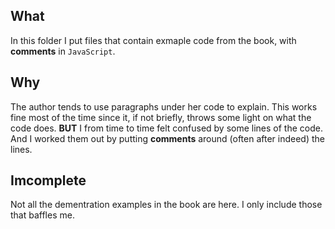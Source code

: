 ## What
In this folder I put files that contain exmaple code from the book, with
**comments** in `JavaScript`.

## Why
The author tends to use paragraphs under her code to explain. This works fine
most of the time since it, if not briefly, throws some light on what the code
does. **BUT** I from time to time felt confused by some lines of the code. And I
worked them out by putting **comments** around (often after indeed) the lines. 

## Imcomplete
Not all the dementration examples in the book are here. I only include those that baffles
me. 

